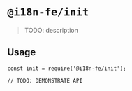 # `@i18n-fe/init`

> TODO: description

## Usage

```
const init = require('@i18n-fe/init');

// TODO: DEMONSTRATE API
```
